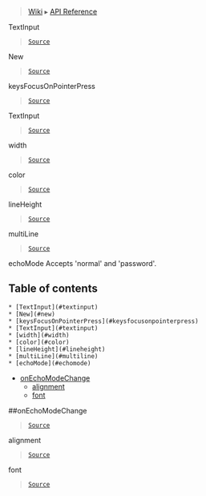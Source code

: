 > [Wiki](Home) ▸ [API Reference](API-Reference)

TextInput
> [`Source`](/Neft-io/neft/tree/master/src/renderer/types/basics/item/types/textInput.litcoffee#textinput-class)

New
> [`Source`](/Neft-io/neft/tree/master/src/renderer/types/basics/item/types/textInput.litcoffee#textinput-textinputnewcomponent-component-object-options)

keysFocusOnPointerPress
> [`Source`](/Neft-io/neft/tree/master/src/renderer/types/basics/item/types/textInput.litcoffee#boolean-textinputkeysfocusonpointerpress--true)

TextInput
> [`Source`](/Neft-io/neft/tree/master/src/renderer/types/basics/item/types/textInput.litcoffee#textinput-textinput--rendereritem)

width
> [`Source`](/Neft-io/neft/tree/master/src/renderer/types/basics/item/types/textInput.litcoffee#float-textinputwidth--100float-textinputheight--50string-textinputtext-signal-textinputontextchangestring-oldvalue)

color
> [`Source`](/Neft-io/neft/tree/master/src/renderer/types/basics/item/types/textInput.litcoffee#string-textinputcolor--black-signal-textinputoncolorchangestring-oldvalue)

lineHeight
> [`Source`](/Neft-io/neft/tree/master/src/renderer/types/basics/item/types/textInput.litcoffee#hidden-float-textinputlineheight--1-hidden-signal-textinputonlineheightchangefloat-oldvalue)

multiLine
> [`Source`](/Neft-io/neft/tree/master/src/renderer/types/basics/item/types/textInput.litcoffee#boolean-textinputmultiline--false-signal-textinputonmultilinechangeboolean-oldvalue)

echoMode
Accepts 'normal' and 'password'.

## Table of contents
    * [TextInput](#textinput)
    * [New](#new)
    * [keysFocusOnPointerPress](#keysfocusonpointerpress)
    * [TextInput](#textinput)
    * [width](#width)
    * [color](#color)
    * [lineHeight](#lineheight)
    * [multiLine](#multiline)
    * [echoMode](#echomode)
  * [onEchoModeChange](#onechomodechange)
    * [alignment](#alignment)
    * [font](#font)

##onEchoModeChange
> [`Source`](/Neft-io/neft/tree/master/src/renderer/types/basics/item/types/textInput.litcoffee#signal-textinputonechomodechangestring-oldvalue)

alignment
> [`Source`](/Neft-io/neft/tree/master/src/renderer/types/basics/item/types/textInput.litcoffee#hidden-alignment-textinputalignment-hidden-signal-textinputonalignmentchangealignment-alignment)

font
> [`Source`](/Neft-io/neft/tree/master/src/renderer/types/basics/item/types/textInput.litcoffee#font-textinputfont-signal-textinputonfontchangestring-property-any-oldvalue)

